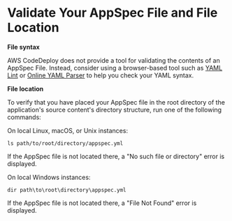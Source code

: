 # Validate Your AppSpec File and File Location<a name="reference-appspec-file-validate"></a>

 **File syntax** 

AWS CodeDeploy does not provide a tool for validating the contents of an AppSpec File\. Instead, consider using a browser\-based tool such as [YAML Lint](http://www.yamllint.com/) or [Online YAML Parser](http://yaml-online-parser.appspot.com/) to help you check your YAML syntax\.

 **File location** 

To verify that you have placed your AppSpec file in the root directory of the application's source content's directory structure, run one of the following commands:

On local Linux, macOS, or Unix instances:

```
ls path/to/root/directory/appspec.yml
```

If the AppSpec file is not located there, a "No such file or directory" error is displayed\.

On local Windows instances:

```
dir path\to\root\directory\appspec.yml
```

If the AppSpec file is not located there, a "File Not Found" error is displayed\.
